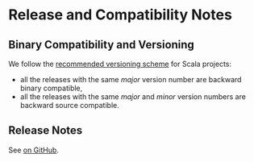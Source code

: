 # Release and Compatibility Notes

## Binary Compatibility and Versioning

We follow the [recommended versioning scheme](https://docs.scala-lang.org/overviews/core/binary-compatibility-for-library-authors.html#recommended-versioning-scheme)
for Scala projects:

- all the releases with the same *major* version number are backward
  binary compatible,
- all the releases with the same *major* and *minor* version numbers are
  backward source compatible.

## Release Notes

See [on GitHub](https://github.com/endpoints4s/endpoints4s/releases).
